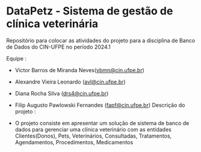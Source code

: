 # DataPetz - Sistema de gestão de clínica veterinária 

Repositório para colocar as atividades do projeto para a disciplina de Banco de Dados do CIN-UFPE no período 2024.1

Equipe : 
- Victor Barros de Miranda Neves(vbmn@cin.ufpe.br)
- Alexandre Vieira Leonardo (avl@cin.ufpe.br)
- Diana Rocha Silva (drs4@cin.ufpe.br)
- Filip Augusto Pawlowski Fernandes (fapf@cin.ufpe.br)
Descrição do projeto :

- O projeto consiste em apresentar um solução de sistema de banco de dados para gerenciar uma clínica veterinário com as entidades Clientes(Donos), Pets, Veterinários, Consultadas, Tratamentos, Agendamentos, Procedimentos, Medicamentos

